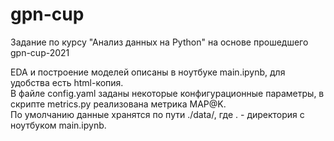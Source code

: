 # gpn-cup
Задание по курсу "Анализ данных на Python" на основе прошедшего gpn-cup-2021

EDA и построение моделей описаны в ноутбуке main.ipynb, для удобства есть html-копия.\
В файле config.yaml заданы некоторые конфигурационные параметры, в скрипте metrics.py реализована метрика MAP@K.\
По умолчанию данные хранятся по пути ./data/, где . - директория с ноутбуком main.ipynb.

